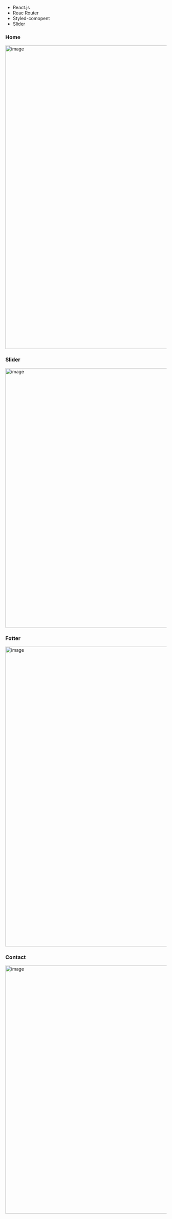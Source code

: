 
- React.js
- Reac Router
- Styled-comopent
- Slider



### Home
<img width="944" alt="image" src="https://user-images.githubusercontent.com/78966839/189512681-699b3e87-8cbd-4b42-a37b-10647909a081.png">

### Slider
<img width="807" alt="image" src="https://user-images.githubusercontent.com/78966839/189512732-b20e9054-7219-473b-b36a-e74cb2283b30.png">

### Fotter
<img width="933" alt="image" src="https://user-images.githubusercontent.com/78966839/189512687-344a4b01-6719-496e-8f2b-761d7450bcbb.png">

### Contact
<img width="772" alt="image" src="https://user-images.githubusercontent.com/78966839/189512693-fa941a67-8761-4b9e-a5ea-4873c3dbe4a4.png">



